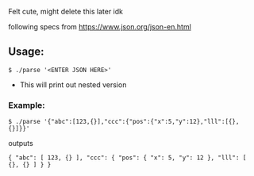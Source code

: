 Felt cute, might delete this later idk

following specs from https://www.json.org/json-en.html

## Usage:
`$ ./parse '<ENTER JSON HERE>'`
- This will print out nested version

### Example:
`$ ./parse '{"abc":[123,{}],"ccc":{"pos":{"x":5,"y":12},"lll":[{},{}]}}'`

outputs

`{
  "abc": [
    123,
    {}
  ],
  "ccc": {
    "pos": {
      "x": 5,
      "y": 12
    },
    "lll": [
      {},
      {}
    ]
  }
}`

